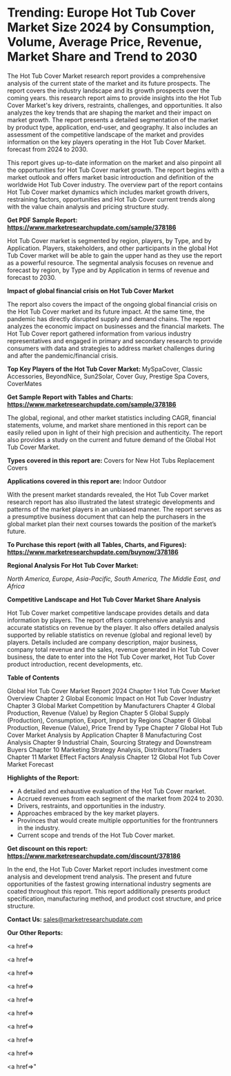 # Trending: Europe Hot Tub Cover Market Size 2024 by Consumption, Volume, Average Price, Revenue, Market Share and Trend to 2030

The Hot Tub Cover Market research report provides a comprehensive analysis of the current state of the market and its future prospects. The report covers the industry landscape and its growth prospects over the coming years. this research report aims to provide insights into the Hot Tub Cover Market's key drivers, restraints, challenges, and opportunities. It also analyzes the key trends that are shaping the market and their impact on market growth. The report presents a detailed segmentation of the market by product type, application, end-user, and geography. It also includes an assessment of the competitive landscape of the market and provides information on the key players operating in the Hot Tub Cover Market. forecast from 2024 to 2030.

This report gives up-to-date information on the market and also pinpoint all the opportunities for Hot Tub Cover market growth. The report begins with a market outlook and offers market basic introduction and definition of the worldwide Hot Tub Cover industry. The overview part of the report contains Hot Tub Cover market dynamics which includes market growth drivers, restraining factors, opportunities and Hot Tub Cover current trends along with the value chain analysis and pricing structure study.

<strong><b>Get PDF Sample Report: <a href=https://www.marketresearchupdate.com/sample/378186>https://www.marketresearchupdate.com/sample/378186</a></b></strong>

Hot Tub Cover market is segmented by region, players, by Type, and by Application. Players, stakeholders, and other participants in the global Hot Tub Cover market will be able to gain the upper hand as they use the report as a powerful resource. The segmental analysis focuses on revenue and forecast by region, by Type and by Application in terms of revenue and forecast to 2030.

<strong><b>Impact of global financial crisis on Hot Tub Cover Market</b></strong>

The report also covers the impact of the ongoing global financial crisis on the Hot Tub Cover market and its future impact. At the same time, the pandemic has directly disrupted supply and demand chains. The report analyzes the economic impact on businesses and the financial markets. The Hot Tub Cover report gathered information from various industry representatives and engaged in primary and secondary research to provide consumers with data and strategies to address market challenges during and after the pandemic/financial crisis.

<strong><b>Top Key Players of the Hot Tub Cover Market:
</b></strong>MySpaCover, Classic Accessories, BeyondNice, Sun2Solar, Cover Guy, Prestige Spa Covers, CoverMates<strong><b>
</b></strong>

<strong><b>Get Sample Report with Tables and Charts: <a href=https://www.marketresearchupdate.com/sample/378186>https://www.marketresearchupdate.com/sample/378186</a></b></strong>

The global, regional, and other market statistics including CAGR, financial statements, volume, and market share mentioned in this report can be easily relied upon in light of their high precision and authenticity. The report also provides a study on the current and future demand of the Global Hot Tub Cover Market.

<strong><b>Types covered in this report are:
</b></strong>Covers for New Hot Tubs
Replacement Covers<strong><b>
</b></strong>

<strong><b>Applications covered in this report are:
</b></strong>Indoor
Outdoor<strong><b>
</b></strong>

With the present market standards revealed, the Hot Tub Cover market research report has also illustrated the latest strategic developments and patterns of the market players in an unbiased manner. The report serves as a presumptive business document that can help the purchasers in the global market plan their next courses towards the position of the market’s future.

<strong><b>To Purchase this report (with all Tables, Charts, and Figures): <a href=https://www.marketresearchupdate.com/buynow/378186>https://www.marketresearchupdate.com/buynow/378186</a></b></strong>

<strong><b>Regional Analysis For Hot Tub Cover Market:</b></strong>

<em><i>North America, Europe, Asia-Pacific, South America, The Middle East, and Africa</i></em>

<strong><b>Competitive Landscape and Hot Tub Cover Market Share Analysis</b></strong>

Hot Tub Cover market competitive landscape provides details and data information by players. The report offers comprehensive analysis and accurate statistics on revenue by the player. It also offers detailed analysis supported by reliable statistics on revenue (global and regional level) by players. Details included are company description, major business, company total revenue and the sales, revenue generated in Hot Tub Cover business, the date to enter into the Hot Tub Cover market, Hot Tub Cover product introduction, recent developments, etc.

<strong><b>Table of Contents</b></strong>

Global Hot Tub Cover Market Report 2024
Chapter 1 Hot Tub Cover Market Overview
Chapter 2 Global Economic Impact on Hot Tub Cover Industry
Chapter 3 Global Market Competition by Manufacturers
Chapter 4 Global Production, Revenue (Value) by Region
Chapter 5 Global Supply (Production), Consumption, Export, Import by Regions
Chapter 6 Global Production, Revenue (Value), Price Trend by Type
Chapter 7 Global Hot Tub Cover Market Analysis by Application
Chapter 8 Manufacturing Cost Analysis
Chapter 9 Industrial Chain, Sourcing Strategy and Downstream Buyers
Chapter 10 Marketing Strategy Analysis, Distributors/Traders
Chapter 11 Market Effect Factors Analysis
Chapter 12 Global Hot Tub Cover Market Forecast

<strong><b>Highlights of the Report:</b></strong>

- A detailed and exhaustive evaluation of the Hot Tub Cover market.
- Accrued revenues from each segment of the market from 2024 to 2030.
- Drivers, restraints, and opportunities in the industry.
- Approaches embraced by the key market players.
- Provinces that would create multiple opportunities for the frontrunners in the industry.
- Current scope and trends of the Hot Tub Cover market.

<strong><b>Get discount on this report: <a href=https://www.marketresearchupdate.com/discount/378186>https://www.marketresearchupdate.com/discount/378186</a></b></strong>

In the end, the Hot Tub Cover Market report includes investment come analysis and development trend analysis. The present and future opportunities of the fastest growing international industry segments are coated throughout this report. This report additionally presents product specification, manufacturing method, and product cost structure, and price structure.

<strong><b>Contact Us:
</b></strong>sales@marketresearchupdate.com

<strong>Our Other Reports:</strong>

<a href=></a>

<a href=></a>

<a href=></a>

<a href=></a>

<a href=></a>

<a href=></a>

<a href=></a>

<a href=></a>

<a href=></a>

<a href=></a>"
